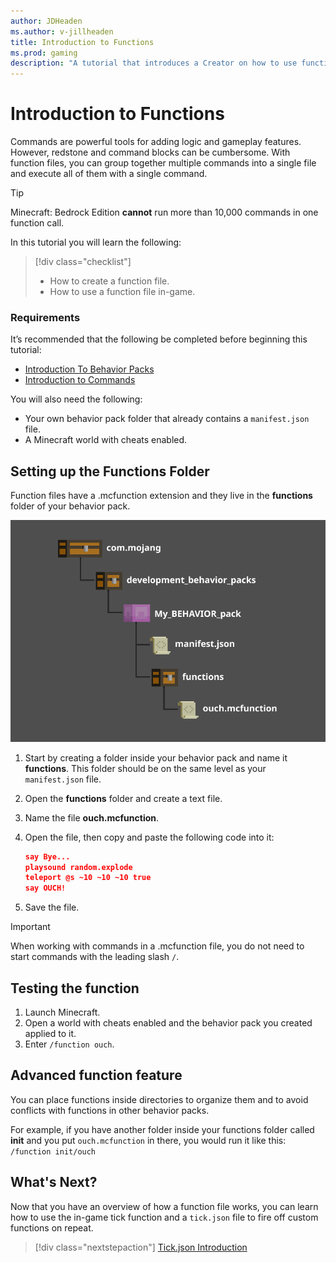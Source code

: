 ```yaml
---
author: JDHeaden
ms.author: v-jillheaden
title: Introduction to Functions
ms.prod: gaming
description: "A tutorial that introduces a Creator on how to use functions"
---
```


# Introduction to Functions

Commands are powerful tools for adding logic and gameplay features. However, redstone and command blocks can be cumbersome. With function files, you can group together multiple commands into a single file and execute all of them with a single command.

>[!Tip]
> Minecraft: Bedrock Edition **cannot** run more than 10,000 commands in one function call.

In this tutorial you will learn the following:

> [!div class="checklist"]
>
> - How to create a function file.
> - How to use a function file in-game.

### Requirements

It’s recommended that the following be completed before beginning this tutorial:

- [Introduction To Behavior Packs](BehaviorPack.md)
- [Introduction to Commands](CommandsIntroduction.md)

You will also need the following:

- Your own behavior pack folder that already contains a `manifest.json` file.
- A Minecraft world with cheats enabled.

## Setting up the Functions Folder

Function files have a .mcfunction extension and they live in the **functions** folder of your behavior pack.

![image of function folder and file structure](Media/Commands/function-folder-structure.png)

1. Start by creating a folder inside your behavior pack and name it **functions**. This folder should be on the same level as your `manifest.json` file.
1. Open the **functions** folder and create a text file.
1. Name the file **ouch.mcfunction**.
1. Open the file, then copy and paste the following code into it:

    ```json
    say Bye...
    playsound random.explode
    teleport @s ~10 ~10 ~10 true
    say OUCH!
    ```

1. Save the file.

>[!IMPORTANT]
> When working with commands in a .mcfunction file, you do not need to start commands with the leading slash `/`.

## Testing the function

1. Launch Minecraft.
2. Open a world with cheats enabled and the behavior pack you created applied to it.
3. Enter `/function ouch`.

## Advanced function feature

You can place functions inside directories to organize them and to avoid conflicts with functions in other behavior packs.

For example, if you have another folder inside your functions folder called **init** and you put `ouch.mcfunction` in there, you would run it like this:
`/function init/ouch`

## What's Next?

Now that you have an overview of how a function file works, you can learn how to use the in-game tick function and a `tick.json` file to fire off custom functions on repeat.

>[!div class="nextstepaction"]
>[Tick.json Introduction](TickJsonIntroduction.md)
